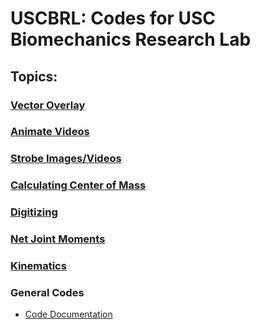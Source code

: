 # USCBRL: Codes for USC Biomechanics Research Lab

## Topics:

### [Vector Overlay](https://github.com/USCBiomechanicsLab/labcodes/tree/master/VectorOverlay) <br/>

### [Animate Videos](https://github.com/USCBiomechanicsLab/labcodes/tree/master/animatevideos)  

### [Strobe Images/Videos](https://github.com/USCBiomechanicsLab/labcodes/tree/master/Strobe) <br/>

### [Calculating Center of Mass](https://github.com/USCBiomechanicsLab/labcodes/tree/master/CalcCOM) <br/>

### [Digitizing](https://github.com/USCBiomechanicsLab/labcodes/tree/master/digitizing) <br/>

### [Net Joint Moments](https://github.com/USCBiomechanicsLab/labcodes/tree/master/NJM) <br/>

### [Kinematics](https://github.com/USCBiomechanicsLab/labcodes/tree/master/kinematics) <br/>

### General Codes <br/>
* [Code Documentation](https://github.com/USCBiomechanicsLab/labcodes/blob/master/Documentation_General.md)
